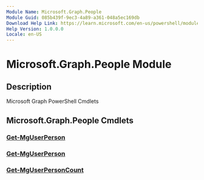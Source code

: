 ```yaml
---
Module Name: Microsoft.Graph.People
Module Guid: 085b439f-9ec3-4a89-a361-048a5ec169db
Download Help Link: https://learn.microsoft.com/en-us/powershell/module/microsoft.graph.people/?view=graph-powershell-1.0
Help Version: 1.0.0.0
Locale: en-US
---
```


# Microsoft.Graph.People Module
## Description
Microsoft Graph PowerShell Cmdlets

## Microsoft.Graph.People Cmdlets
### [Get-MgUserPerson](Get-MgUserPerson.md)

### [Get-MgUserPerson](Get-MgUserPerson.md)

### [Get-MgUserPersonCount](Get-MgUserPersonCount.md)

